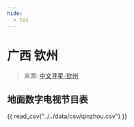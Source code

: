 ```yaml
---
hide:
  - toc
---
```


# 广西 钦州

> 来源: [中文寻星-钦州](http://dtmb.saoing.com/qinzhou.htm)

## 地面数字电视节目表

{{ read_csv("../../data/csv/qinzhou.csv") }}
